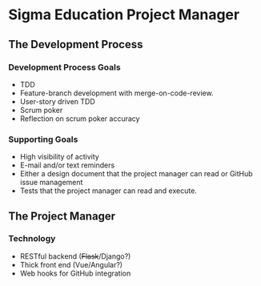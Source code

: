 # Sigma Education Project Manager

## The Development Process

### Development Process Goals

* TDD
* Feature-branch development with merge-on-code-review.
* User-story driven TDD
* Scrum poker
* Reflection on scrum poker accuracy

### Supporting Goals

* High visibility of activity
* E-mail and/or text reminders
* Either a design document that the project manager can read or GitHub issue management
* Tests that the project manager can read and execute.

## The Project Manager

### Technology

* RESTful backend (~~Flask~~/Django?)
* Thick front end (Vue/Angular?)
* Web hooks for GitHub integration
